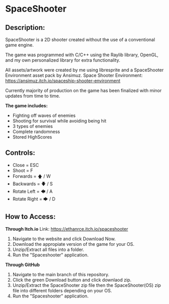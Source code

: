 # SpaceShooter

## Description:

SpaceShooter is a 2D shooter created without the use of a conventional game engine. 

The game was programmed with C/C++ using the Raylib library, OpenGL, and my own personalized library for extra functionality.

All assets/artwork were created by me using libresprite and a SpaceShooter Environment asset pack by Ansimuz.
Space Shooter Environment: https://ansimuz.itch.io/spaceship-shooter-environment

Currently majority of production on the game has been finalized with minor updates from time to time.

**The game includes:**
- Fighting off waves of enemies
- Shooting for survival while avoiding being hit
- 3 types of enemies
- Complete randomness
- Stored HighScores

## Controls:
- Close = ESC
- Shoot = F
- Forwards = 🡅 / W 
- Backwards = 🡇 / S
- Rotate Left = 🡄 / A 
- Rotate Right = 🡆 / D 

## How to Access:
**Through Itch.io**
Link: https://ethanrce.itch.io/spaceshooter
1. Navigate to the website and click Download Now.
2. Download the appropiate version of the game for your OS. 
3. Unzip/Extract all files into a folder.
4. Run the "Spaceshooter" application.

**Through GitHub**
1. Navigate to the main branch of this repository.
2. Click the green Download button and click downlaod zip.
3. Unzip/Extract the SpaceShooter zip file then the SpaceShooter(OS) zip file into different folders depending on your OS.
4. Run the "Spaceshooter" application.
